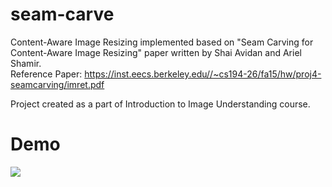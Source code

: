# seam-carve
 Content-Aware Image Resizing implemented based on "Seam Carving for Content-Aware Image Resizing" paper written by Shai Avidan and Ariel Shamir.  
 Reference Paper: https://inst.eecs.berkeley.edu//~cs194-26/fa15/hw/proj4-seamcarving/imret.pdf  
 
 Project created as a part of Introduction to Image Understanding course.

# Demo
![](seam.gif)
